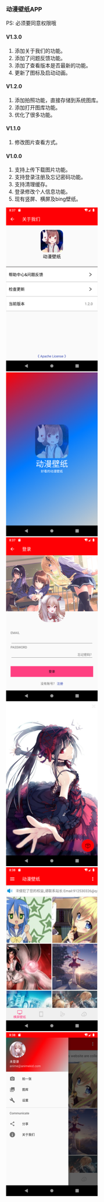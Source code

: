### 动漫壁纸APP
PS: 必须要同意权限哦

#### V1.3.0
1. 添加关于我们的功能。
2. 添加了问题反馈功能。
3. 添加了查看版本是否最新的功能。
4. 更新了图标及启动动画。

#### V1.2.0
1. 添加拍照功能，直接存储到系统图库。
2. 添加打开图库功能。
3. 优化了很多功能。

#### V1.1.0
1. 修改图片查看方式。

#### V1.0.0
1. 支持上传下载图片功能。
2. 支持登录注册及忘记密码功能。
3. 支持清理缓存。
4. 登录修改个人信息功能。
5. 现有竖屏、横屏及bing壁纸。

<img src="/screenshot/Screenshot_1564317425.png" alt="scrrenshot" width="50%">
<img src="/screenshot/Screenshot_1564317441.png" alt="scrrenshot" width="50%">
<img src="/screenshot/Screenshot_1564317451.png" alt="scrrenshot" width="50%">
<img src="/screenshot/Screenshot_1564317462.png" alt="scrrenshot" width="50%">
<img src="/screenshot/Screenshot_1564317482.png" alt="scrrenshot" width="50%">
<img src="/screenshot/Screenshot_1564317493.png" alt="scrrenshot" width="50%">

